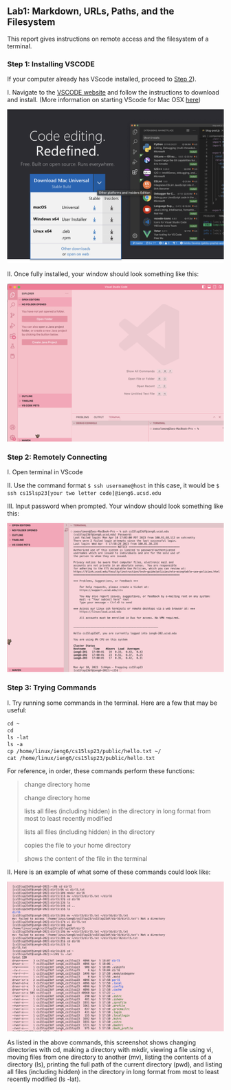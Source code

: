 ## Lab1: Markdown, URLs, Paths, and the Filesystem

This report gives instructions on remote access and the filesystem of a terminal.

### Step 1: Installing VSCODE

If your computer already has VScode installed, proceed to [Step 2](https://zoesolomon.github.io/cse15l-lab-reports/lab1.html#step-2-remotely-connecting)).

I. Navigate to the [VSCODE website](https://code.visualstudio.com/) and follow the instructions to download and install. (More information on starting VScode for Mac OSX [here](https://code.visualstudio.com/docs/?dv=osx))

![Image](VSCODE_download.jpg)

II. Once fully installed, your window should look something like this:

![Image](VSCODE.jpg)

### Step 2: Remotely Connecting

I. Open terminal in VScode

II. Use the command format `$ ssh username@host` in this case, it would be `$ ssh cs15lsp23[your two letter code]@ieng6.ucsd.edu` 

III. Input password when prompted. Your window should look something like this:

![Image](ssh.jpg)

### Step 3: Trying Commands

I. Try running some commands in the terminal. Here are a few that may be useful:
```
cd ~
cd
ls -lat
ls -a
cp /home/linux/ieng6/cs15lsp23/public/hello.txt ~/
cat /home/linux/ieng6/cs15lsp23/public/hello.txt
```

For reference, in order, these commands perform these functions:

>change directory home
>
>change directory home
>
>lists all files (including hidden) in the directory in long format from most to least recently modified
>
>lists all files (including hidden) in the directory
>
>copies the file to your home directory
>
>shows the content of the file in the terminal

II. Here is an example of what some of these commands could look like:

![Image](commands.jpg)

As listed in the above commands, this screenshot shows changing directories with cd, making a directory with mkdir, viewing a file using vi, moving files from one directory to another (mv), listing the contents of a directory (ls), printing the full path of the current directory (pwd), and listing all files (including hidden) in the directory in long format from most to least recently modified (ls -lat).

